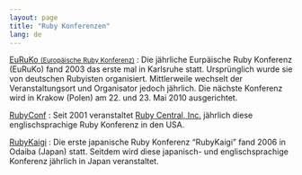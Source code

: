 ```yaml
---
layout: page
title: "Ruby Konferenzen"
lang: de
---
```


[EuRuKo <small>(Europäische Ruby Konferenz)</small>][1]
: Die jährliche Eurpäische Ruby Konferenz (EuRuKo) fand 2003 das erste
  mal in Karlsruhe statt. Ursprünglich wurde sie von deutschen Rubyisten
  organisiert. Mittlerweile wechselt der Veranstaltungsort und
  Organisator jedoch jährlich. Die nächste Konferenz wird in Krakow
  (Polen) am 22. und 23. Mai 2010 ausgerichtet.

[RubyConf][2]
: Seit 2001 veranstaltet [Ruby Central, Inc.][3] jährlich diese
  englischsprachige Ruby Konferenz in den USA.

[RubyKaigi][4]
: Die erste japanische Ruby Konferenz “RubyKaigi” fand 2006 in Odaiba
  (Japan) statt. Seitdem wird diese japanisch- und englischsprachige
  Konferenz jährlich in Japan veranstaltet.



[1]: http://euruko2010.org/
[2]: http://www.rubycentral.org/conference
[3]: http://www.rubycentral.org
[4]: http://rubykaigi.org/2010/
